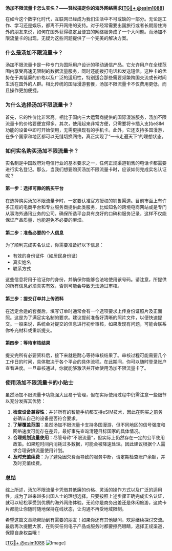 **汤加不限流量卡怎么实名？——轻松搞定你的海外网络需求[[TG💪+ @esim1088](https://t.me/s/esim1088)]**

在如今这个数字化时代，互联网已经成为我们生活中不可或缺的一部分。无论是工作、学习还是娱乐，都离不开网络的支持。对于经常需要出国旅行或者长期居住海外的朋友来说，如何在国外获得稳定且便宜的网络服务成了一个大问题。而汤加不限流量卡的出现，无疑为这些问题提供了一个完美的解决方案。

### 什么是汤加不限流量卡？

汤加不限流量卡是一种专门为国际用户设计的移动通信产品。它允许用户在全球范围内享受高速无限制的数据流量服务，同时还能拨打电话和发送短信。这种卡的优势在于其低廉的价格以及广泛的适用性，特别适合那些需要频繁跨国交流或长时间生活在国外的人群。相比传统的国际漫游套餐，汤加不限流量卡不仅费用更低，而且操作更加便捷。

### 为什么选择汤加不限流量卡？

首先，它的性价比非常高。相比于国内三大运营商提供的国际漫游服务，汤加不限流量卡的价格要便宜得多。其次，使用起来非常方便，只需要将卡插入支持eSIM功能的设备中即可开始使用，无需更换现有的手机卡。此外，它还支持多国漫游，在多个国家和地区都可以无缝切换网络，真正实现了“一卡走遍天下”的理想状态。

### 如何实名购买汤加不限流量卡？

实名制是中国政府对电信行业的基本要求之一，任何正规渠道销售的电话卡都需要进行实名登记。那么，当我们想要购买汤加不限流量卡时，应该如何完成实名认证呢？

#### 第一步：选择可靠的购买平台

在选择购买汤加不限流量卡时，一定要认准官方授权的销售渠道。目前市面上有许多正规的电商平台和专业服务商提供此类服务，比如知名的跨境电商网站或是专门从事海外通讯业务的公司。确保所选平台具有良好的口碑和服务记录，这样不仅能保证产品质量，也能避免不必要的麻烦。

#### 第二步：准备必要的个人信息

为了顺利完成实名认证，你需要准备好以下信息：
- 有效的身份证件（如居民身份证）
- 真实姓名
- 联系方式

这些信息将用于验证你的身份，并确保你能够合法地使用该号码。请注意，所提供的所有信息必须真实有效，否则可能会导致无法通过审核。

#### 第三步：提交订单并上传资料

在选定合适的套餐后，填写订单时通常会有一个选项要求上传身份证照片及正面照。这是为了满足实名制的要求。建议提前准备好清晰的照片文件，以便快速提交。一般来说，系统会对提交的信息进行初步审核，如果发现有问题，可能会联系你补充材料或重新提交。

#### 第四步：等待审核结果

提交完所有必要资料后，接下来就是耐心等待审核结果了。审核过程可能需要几个工作日的时间，具体取决于各个平台的具体流程。在此期间，你可以随时登录账户查看进度。一旦审核通过，你就能够激活并开始使用汤加不限流量卡了。

### 使用汤加不限流量卡的小贴士

虽然汤加不限流量卡功能强大且易于管理，但在实际使用过程中仍需注意一些细节以充分发挥其优势：

1. **检查设备兼容性**：并非所有的智能手机都支持eSIM技术，因此在购买之前务必确认自己的设备是否符合要求。
2. **了解覆盖范围**：虽然汤加不限流量卡支持多国漫游，但不同地区的信号强度和网络速度可能存在差异，最好事先查询清楚目标国家的具体情况。
3. **合理规划流量使用**：尽管号称“不限流量”，但实际上仍然存在一定的公平使用政策。如果短时间内消耗过多数据，可能会被降速处理。因此建议根据个人需求合理安排流量使用计划。
4. **及时充值续费**：为了避免因欠费而导致的服务中断，请定期检查账户余额，并及时充值续费。

### 总结

综上所述，汤加不限流量卡凭借其低廉的价格、灵活的操作方式以及广泛的适用性，成为了越来越多出国人士的理想选择。只要按照上述步骤正确完成实名认证，就可以轻松享受到优质的海外网络体验。无论你是商务出差还是休闲旅游，这款卡片都能让你随时随地保持在线状态，让沟通不再受地域限制。

希望这篇文章能帮助到有需要的朋友！如果你还有其他疑问，欢迎继续探讨交流。最后再次提醒大家，在购买任何电子产品或服务时都要擦亮眼睛，选择正规渠道，保障自身权益哦！

[[TG💪+ @esim1088](https://t.me/s/esim1088) ![Image](https://i.postimg.cc/4NQfJmqS/Snipaste-2025-05-13-00-14-12.png)]